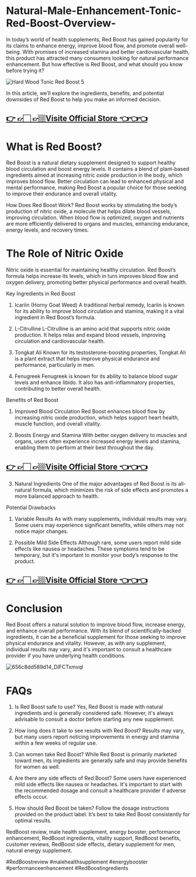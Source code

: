 # Natural-Male-Enhancement-Tonic-Red-Boost-Overview-



In today’s world of health supplements, Red Boost has gained popularity for its claims to enhance energy, improve blood flow, and promote overall well-being. With promises of increased stamina and better cardiovascular health, this product has attracted many consumers looking for natural performance enhancement. But how effective is Red Boost, and what should you know before trying it?

![Hard Wood Tonic Red Boost 5](https://github.com/user-attachments/assets/3e7f19dc-5b59-4136-be6d-2fff901536ca) 


In this article, we’ll explore the ingredients, benefits, and potential downsides of Red Boost to help you make an informed decision.

## [👉 👉🏻 👉🏼Visite Official Store 👈👈👈](https://tinyurl.com/zdyk95zm)


# What is Red Boost?
Red Boost is a natural dietary supplement designed to support healthy blood circulation and boost energy levels. It contains a blend of plant-based ingredients aimed at increasing nitric oxide production in the body, which improves blood flow. Better circulation can lead to enhanced physical and mental performance, making Red Boost a popular choice for those seeking to improve their endurance and overall vitality.

How Does Red Boost Work?
Red Boost works by stimulating the body’s production of nitric oxide, a molecule that helps dilate blood vessels, improving circulation. When blood flow is optimized, oxygen and nutrients are more efficiently delivered to organs and muscles, enhancing endurance, energy levels, and recovery times.

# The Role of Nitric Oxide
Nitric oxide is essential for maintaining healthy circulation. Red Boost’s formula helps increase its levels, which in turn improves blood flow and oxygen delivery, promoting better physical performance and overall health.

Key Ingredients in Red Boost
1. Icariin (Horny Goat Weed)
A traditional herbal remedy, Icariin is known for its ability to improve blood circulation and stamina, making it a vital ingredient in Red Boost’s formula.

2. L-Citrulline
L-Citrulline is an amino acid that supports nitric oxide production. It helps relax and expand blood vessels, improving circulation and cardiovascular health.

3. Tongkat Ali
Known for its testosterone-boosting properties, Tongkat Ali is a plant extract that helps improve physical endurance and performance, particularly in men.

4. Fenugreek
Fenugreek is known for its ability to balance blood sugar levels and enhance libido. It also has anti-inflammatory properties, contributing to better overall health.

Benefits of Red Boost
1. Improved Blood Circulation
Red Boost enhances blood flow by increasing nitric oxide production, which helps support heart health, muscle function, and overall vitality.

2. Boosts Energy and Stamina
With better oxygen delivery to muscles and organs, users often experience increased energy levels and stamina, enabling them to perform at their best throughout the day.

## [👉 👉🏻 👉🏼Visite Official Store 👈👈👈](https://tinyurl.com/zdyk95zm)


3. Natural Ingredients
One of the major advantages of Red Boost is its all-natural formula, which minimizes the risk of side effects and promotes a more balanced approach to health.

Potential Drawbacks
1. Variable Results
As with many supplements, individual results may vary. Some users may experience significant benefits, while others may not notice major changes.

2. Possible Mild Side Effects
Although rare, some users report mild side effects like nausea or headaches. These symptoms tend to be temporary, but it's important to monitor your body’s response to the product.

## [👉 👉🏻 👉🏼Visite Official Store 👈👈👈](https://tinyurl.com/zdyk95zm)


# Conclusion
Red Boost offers a natural solution to improve blood flow, increase energy, and enhance overall performance. With its blend of scientifically-backed ingredients, it can be a beneficial supplement for those seeking to improve physical endurance and vitality. However, as with any supplement, individual results may vary, and it's important to consult a healthcare provider if you have underlying health conditions.

![656c8dd589d14_DlFCTxmvqI](https://github.com/user-attachments/assets/6891ee3b-a24a-4cc5-8315-582482b6a556)


# FAQs
1. Is Red Boost safe to use?
Yes, Red Boost is made with natural ingredients and is generally considered safe. However, it's always advisable to consult a doctor before starting any new supplement.

2. How long does it take to see results with Red Boost?
Results may vary, but many users report noticing improvements in energy and stamina within a few weeks of regular use.

3. Can women take Red Boost?
While Red Boost is primarily marketed toward men, its ingredients are generally safe and may provide benefits for women as well.

4. Are there any side effects of Red Boost?
Some users have experienced mild side effects like nausea or headaches. It's important to start with the recommended dosage and consult a healthcare provider if adverse effects occur.

5. How should Red Boost be taken?
Follow the dosage instructions provided on the product label. It’s best to take Red Boost consistently for optimal results.

RedBoost review, male health supplement, energy booster, performance enhancement, RedBoost ingredients, vitality support, RedBoost benefits, customer reviews, RedBoost side effects, dietary supplement for men, natural energy supplement.

#RedBoostreview
#malehealthsupplement
#energybooster
#performanceenhancement
#RedBoostingredients





